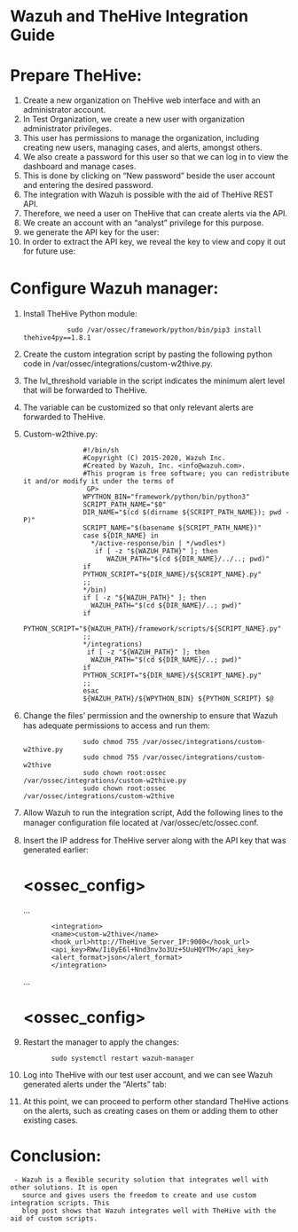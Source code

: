 # Wazuh and TheHive Integration Guide

# Prepare TheHive:

1. Create a new organization on TheHive web interface and with an administrator account.
2. In Test Organization, we create a new user with organization administrator privileges.
3. This user has permissions to manage the organization, including creating new users,
   managing cases, and alerts, amongst others.
4. We also create a password for this user so that we can log in to view the dashboard and
   manage cases.
5. This is done by clicking on “New password” beside the user account and entering the
   desired password.
6. The integration with Wazuh is possible with the aid of TheHive REST API.
7. Therefore, we need a user on TheHive that can create alerts via the API.
8. We create an account with an “analyst” privilege for this purpose.
9. we generate the API key for the user:
10. In order to extract the API key, we reveal the key to view and copy it out for future use:

# Conﬁgure Wazuh manager:

1. Install TheHive Python module:

                  sudo /var/ossec/framework/python/bin/pip3 install thehive4py==1.8.1

2. Create the custom integration script by pasting the following python code in
   /var/ossec/integrations/custom-w2thive.py.
3. The lvl_threshold variable in the script indicates the minimum alert level that will be
   forwarded to TheHive.
4. The variable can be customized so that only relevant alerts are forwarded to TheHive.
5. Custom-w2thive.py:

                      #!/bin/sh
                      #Copyright (C) 2015-2020, Wazuh Inc.
                      #Created by Wazuh, Inc. <info@wazuh.com>.
                      #This program is free software; you can redistribute it and/or modify it under the terms of
                       GP>
                      WPYTHON_BIN="framework/python/bin/python3"
                      SCRIPT_PATH_NAME="$0"
                      DIR_NAME="$(cd $(dirname ${SCRIPT_PATH_NAME}); pwd -P)"
                      SCRIPT_NAME="$(basename ${SCRIPT_PATH_NAME})"
                      case ${DIR_NAME} in
                        */active-response/bin | */wodles*)
                         if [ -z "${WAZUH_PATH}" ]; then
                            WAZUH_PATH="$(cd ${DIR_NAME}/../..; pwd)"
                      if
                      PYTHON_SCRIPT="${DIR_NAME}/${SCRIPT_NAME}.py"
                      ;;
                      */bin)
                      if [ -z "${WAZUH_PATH}" ]; then
                        WAZUH_PATH="$(cd ${DIR_NAME}/..; pwd)"
                      if
                      PYTHON_SCRIPT="${WAZUH_PATH}/framework/scripts/${SCRIPT_NAME}.py"
                      ;;
                      */integrations)
                       if [ -z "${WAZUH_PATH}" ]; then
                        WAZUH_PATH="$(cd ${DIR_NAME}/..; pwd)" 
                      if
                      PYTHON_SCRIPT="${DIR_NAME}/${SCRIPT_NAME}.py"
                      ;;
                      esac
                      ${WAZUH_PATH}/${WPYTHON_BIN} ${PYTHON_SCRIPT} $@

 6. Change the ﬁles’ permission and the ownership to ensure that Wazuh has adequate
    permissions to access and run them:

                       sudo chmod 755 /var/ossec/integrations/custom-w2thive.py
                       sudo chmod 755 /var/ossec/integrations/custom-w2thive
                       sudo chown root:ossec /var/ossec/integrations/custom-w2thive.py
                       sudo chown root:ossec /var/ossec/integrations/custom-w2thive


 7. Allow Wazuh to run the integration script, Add the following lines to the manager
    conﬁguration ﬁle located at /var/ossec/etc/ossec.conf.
 8. Insert the IP address for TheHive server along with the API key that was generated earlier:

      # <ossec_config>
      ...

               <integration>
               <name>custom-w2thive</name>
               <hook_url>http://TheHive_Server_IP:9000</hook_url>
               <api_key>RWw/Ii0yE6l+Nnd3nv3o3Uz+5UuHQYTM</api_key>
               <alert_format>json</alert_format>
               </integration>

      ...
      # <ossec_config>

 9. Restart the manager to apply the changes:

               sudo systemctl restart wazuh-manager

 10. Log into TheHive with our test user account, and we can see Wazuh generated alerts
       under the “Alerts” tab:

 11. At this point, we can proceed to perform other standard TheHive actions on the alerts,
       such as creating cases on them or adding them to other existing cases.   

# Conclusion:

     - Wazuh is a ﬂexible security solution that integrates well with other solutions. It is open
       source and gives users the freedom to create and use custom integration scripts. This
       blog post shows that Wazuh integrates well with TheHive with the aid of custom scripts.
   
